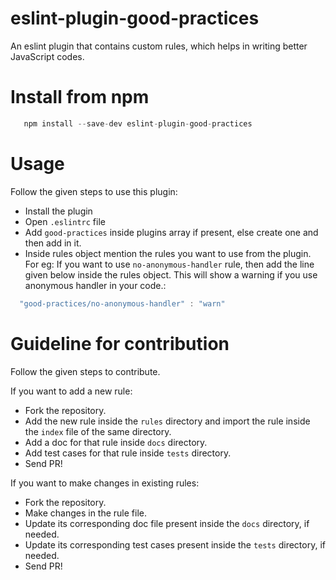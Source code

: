 # eslint-plugin-good-practices
An eslint plugin that contains custom rules, which helps in writing better JavaScript codes.

# Install from npm
```js
   npm install --save-dev eslint-plugin-good-practices
```

# Usage

Follow the given steps to use this plugin: 
  - Install the plugin
  - Open `.eslintrc` file
  - Add `good-practices` inside plugins array if present, else create one and then add in it.
  - Inside rules object mention the rules you want to use from the plugin. For eg: If you want to use `no-anonymous-handler` rule, then add the line given below inside the rules object. This will show a warning if you use anonymous handler in your code.:
  ```js
    "good-practices/no-anonymous-handler" : "warn"
  ```

  # Guideline for contribution

  Follow the given steps to contribute.

  If you want to add a new rule: 
  - Fork the repository.
  - Add the new rule inside the `rules` directory and import the rule inside the `index` file of the same directory.
  - Add a doc for that rule inside `docs` directory.
  - Add test cases for that rule inside `tests` directory.
  - Send PR!

  If you want to make changes in existing rules:
  - Fork the repository.
  - Make changes in the rule file.
  - Update its corresponding doc file present inside the `docs` directory, if needed.
  - Update its corresponding test cases present inside the `tests` directory, if needed.
  - Send PR!